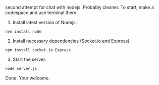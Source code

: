 second attempt for chat with nodejs. Probably cleaner. To start, make a codespace and use terminal there.
1. Install latest version of Nodejs.
```
nvm install node
```
2. Install necessary dependencies (Socket.io and Express).
```
npm install socket.io Express
```
3. Start the server.
```
node server.js
```
Done. Your welcome.